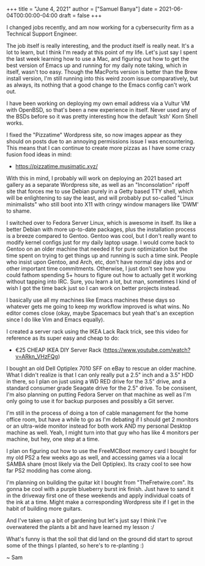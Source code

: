 +++
title = "June 4, 2021"
author = ["Samuel Banya"]
date = 2021-06-04T00:00:00-04:00
draft = false
+++

I changed jobs recently, and am now working for a cybersecurity firm as a Technical Support Engineer.

The job itself is really interesting, and the product itself is really neat. It's a lot to learn, but I think I'm ready at this
point of my life. Let's just say I spent the last week learning how to use a Mac, and figuring out how to get the best version
of Emacs up and running for my daily note taking, which in itself, wasn't too easy. Though the MacPorts version is better than
the Brew install version, I'm still running into this weird zoom issue comparatively, but as always, its nothing that a good
change to the Emacs config can't work out.

I have been working on deploying my own email address via a Vultur VM with OpenBSD, so that's been a new experience in itself.
Never used any of the BSDs before so it was pretty interesting how the default 'ksh' Korn Shell works.

I fixed the "Pizzatime" Wordpress site, so now images appear as they should on posts due to an annoying permissions issue I was
encountering. This means that I can continue to create more pizzas as I have some crazy fusion food ideas in mind:

-   <https://pizzatime.musimatic.xyz/>

With this in mind, I probably will work on deploying an 2021 based art gallery as a separate Wordpress site, as well as an
"Inconsolation" ripoff site that forces me to use Debian purely in a Getty based TTY shell, which will be enlightening to say
the least, and will probably put so-called "Linux minimalists" who still boot into X11 with cringy window managers like
'DWM' to shame.

I switched over to Fedora Server Linux, which is awesome in itself. Its like a better Debian with more up-to-date packages,
plus the installation process is a breeze compared to Gentoo. Gentoo was cool, but I don't really want to modify kernel configs
just for my daily laptop usage. I would come back to Gentoo on an older machine that needed it for pure optimization but the
time spent on trying to get things up and running is such a time sink. People who insist upon Gentoo, and Arch, etc, don't have
normal day jobs and or other important time commitments. Otherwise, I just don't see how you could fathom spending 5+ hours to
figure out how to actually get it working without tapping into IRC. Sure, you learn a lot, but man, sometimes I kind of wish I
got the time back just so I can work on better projects instead.

I basically use all my machines like Emacs machines these days so whatever gets me going to keep my workflow improved is what
wins. No editor comes close (okay, maybe Spacemacs but yeah that's an exception since I do like Vim and Emacs equally).

I created a server rack using the IKEA Lack Rack trick, see this video for reference as its super easy and cheap to do:

-   €25 CHEAP IKEA DIY Server Rack (<https://www.youtube.com/watch?v=ARkn_VHzFQg>)

I bought an old Dell Optiplex 7010 SFF on eBay to rescue an older machine. What I didn't realize is that I can only really put
a 2.5" inch and a 3.5" HDD in there, so I plan on just using a WD RED drive for the 3.5" drive, and a standard consumer grade
Seagate drive for the 2.5" drive. To be consisent, I'm also planning on putting Fedora Server on that machine as well as I'm
only going to use it for backup purposes and possibly a Git server.

I'm still in the process of doing a ton of cable management for the home office room, but have a while to go as I'm debating
if I should get 2 monitors or an ultra-wide monitor instead for both work AND my personal Desktop machine as well. Yeah, I
might turn into that guy who has like 4 monitors per machine, but hey, one step at a time.

I plan on figuring out how to use the FreeMCBoot memory card I bought for my old PS2 a few weeks ago as well, and accessing
games via a local SAMBA share (most likely via the Dell Optiplex). Its crazy cool to see how far PS2 modding has come along.

I'm planning on building the guitar kit I bought from "TheFretwire.com". Its gonna be cool with a purple blueberry
burst ink finish. Just have to sand it in the driveway first one of these weekends and apply individual coats of the ink at a
time. Might make a corresponding Wordpress site if I get in the habit of building more guitars.

And I've taken up a bit of gardening but let's just say I think I've overwatered the plants a bit and have learned my lesson :/

What's funny is that the soil that did land on the ground did start to sprout some of the things I planted, so here's to
re-planting :)

~ Sam